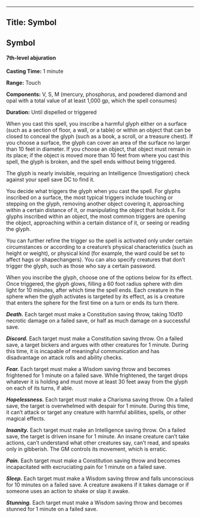 -------------------------
Title: Symbol
-------------------------

## Symbol

#### 7th-level abjuration


**Casting Time:** 1 minute

**Range:** Touch

**Components:** V, S, M (mercury, phosphorus, and powdered
diamond and opal with a total value of at least 1,000 gp, which the
spell consumes)

**Duration:** Until dispelled or triggered


When you cast this spell, you inscribe a harmful glyph either on a
surface (such as a section of floor, a wall, or a table) or within an
object that can be closed to conceal the glyph (such as a book, a
scroll, or a treasure chest). If you choose a surface, the glyph can
cover an area of the surface no larger than 10 feet in diameter. If you
choose an object, that object must remain in its place; if the object is
moved more than 10 feet from where you cast this spell, the glyph is
broken, and the spell ends without being triggered.

The glyph is nearly invisible, requiring an Intelligence (Investigation)
check against your spell save DC to find it.

You decide what triggers the glyph when you cast the spell. For glyphs
inscribed on a surface, the most typical triggers include touching or
stepping on the glyph, removing another object covering it, approaching
within a certain distance of it, or manipulating the object that holds
it. For glyphs inscribed within an object, the most common triggers are
opening the object, approaching within a certain distance of it, or
seeing or reading the glyph.

You can further refine the trigger so the spell is activated only under
certain circumstances or according to a creature’s physical
characteristics (such as height or weight), or physical kind (for
example, the ward could be set to affect hags or shapechangers). You can
also specify creatures that don’t trigger the glyph, such as those who
say a certain password.

When you inscribe the glyph, choose one of the
options below for its effect. Once triggered, the glyph glows, filling a
60 foot radius sphere with dim light for 10 minutes, after which
time the spell ends. Each creature in the sphere when the glyph
activates is targeted by its effect, as is a creature that enters the
sphere for the first time on a turn or ends its turn there.

**_Death._** Each target must make a Constitution saving
throw, taking 10d10 necrotic damage on a failed save, or half as much
damage on a successful save.

**_Discord._** Each target must make a Constitution saving
throw. On a failed save, a target bickers and argues with other
creatures for 1 minute. During this time, it is incapable of meaningful
communication and has disadvantage on attack rolls and ability
checks.

**_Fear._** Each target must make a Wisdom saving throw and
becomes frightened for 1 minute on a failed save. While frightened, the
target drops whatever it is holding and must move at least 30 feet away
from the glyph on each of its turns, if able.

**_Hopelessness._** Each target must make a Charisma saving
throw. On a failed save, the target is overwhelmed with despair for 1
minute. During this time, it can’t attack or target any creature with
harmful abilities, spells, or other magical effects.

**_Insanity._** Each target must make an Intelligence saving
throw. On a failed save, the target is driven insane for 1 minute. An
insane creature can’t take actions, can’t understand what other
creatures say, can’t read, and speaks only in gibberish. The GM controls
its movement, which is erratic.

**_Pain._** Each target must make a Constitution saving throw
and becomes incapacitated with excruciating pain for 1 minute on a
failed save.

**_Sleep._** Each target must make a Wisdom saving throw and
falls unconscious for 10 minutes on a failed save. A creature awakens if
it takes damage or if someone uses an action to shake or slap it
awake.

**_Stunning._** Each target must make a Wisdom saving throw
and becomes stunned for 1 minute on a failed save.


